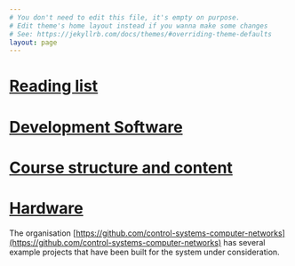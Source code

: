 ```yaml
---
# You don't need to edit this file, it's empty on purpose.
# Edit theme's home layout instead if you wanna make some changes
# See: https://jekyllrb.com/docs/themes/#overriding-theme-defaults
layout: page
---
```

# [Reading list](books)
# [Development Software](platform)
# [Course structure and content](structure)
# [Hardware](hardware)

The organisation [https://github.com/control-systems-computer-networks](https://github.com/control-systems-computer-networks) has several example projects that have been built for the system under consideration.
